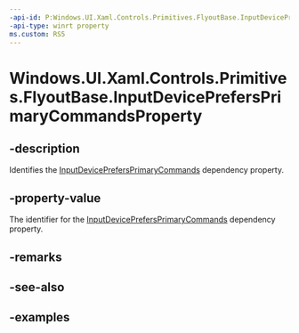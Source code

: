 ```yaml
---
-api-id: P:Windows.UI.Xaml.Controls.Primitives.FlyoutBase.InputDevicePrefersPrimaryCommandsProperty
-api-type: winrt property
ms.custom: RS5
---
```


<!-- Property syntax.
public DependencyProperty InputDevicePrefersPrimaryCommandsProperty { get; }
-->

# Windows.UI.Xaml.Controls.Primitives.FlyoutBase.InputDevicePrefersPrimaryCommandsProperty

## -description

Identifies the [InputDevicePrefersPrimaryCommands](flyoutbase_inputdeviceprefersprimarycommands.md) dependency property.

## -property-value

The identifier for the [InputDevicePrefersPrimaryCommands](flyoutbase_inputdeviceprefersprimarycommands.md) dependency property.

## -remarks

## -see-also

## -examples

